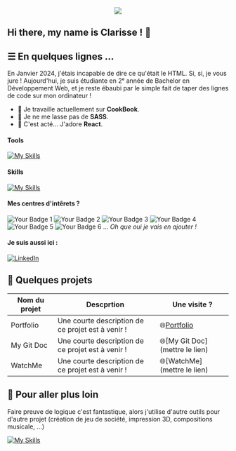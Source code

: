 <div align = "center">
    <img src=./bannière.png/>
</div>

## Hi there, my name is Clarisse ! 👋

## ☰ En quelques lignes ...

En Janvier 2024, j'étais incapable de dire ce qu'était le HTML. Si, si, je vous jure ! 
Aujourd'hui, je suis étudiante en 2ᵉ année de Bachelor en Développement Web, et je reste ébaubi par le simple fait de taper des lignes de code sur mon ordinateur !

- 🔭 Je travaille actuellement sur <b>CookBook</b>.
- 🌱 Je ne me lasse pas de <b>SASS</b>.
- 🚀 C'est acté... J'adore <b>React</b>.

#### Tools

[![My Skills](https://skillicons.dev/icons?i=apple,windows,figma,notion,postman,github,git,obsidian)](https://skillicons.dev)

#### Skills

[![My Skills](https://skillicons.dev/icons?i=html,css,js,php,mysql,nodejs,react,sass,bootstrap)](https://skillicons.dev)

#### Mes centres d'intêrets ?
![Your Badge 1](https://img.shields.io/badge/Doctor_Who-blue)
![Your Badge 2](https://img.shields.io/badge/Musique-white)
![Your Badge 3](https://img.shields.io/badge/Informatique-green)
![Your Badge 4](https://img.shields.io/badge/Couleurs-gray)
![Your Badge 5](https://img.shields.io/badge/Jeux_de_société-yellow)
![Your Badge 6](https://img.shields.io/badge/Classements-black)
...
<i>Oh que oui je vais en ajouter !</i>

#### Je suis aussi ici :
[![LinkedIn](https://skillicons.dev/icons?i=linkedin)](https://www.linkedin.com/in/clarisse-lebaut/)

## 📝 Quelques projets

| Nom du projet | Descprtion | Une visite ? |
| - | - | - |
| Portfolio | Une courte description de ce projet est à venir ! | 🌐[Portfolio](https://clarisse-le-baut.students-laplateforme.io/portfolio/index.html) |
| My Git Doc | Une courte description de ce projet est à venir ! | 🌐[My Git Doc](mettre le lien) |
| WatchMe | Une courte description de ce projet est à venir ! | 🌐[WatchMe](mettre le lien) |
 
## 🚀 Pour aller plus loin 

Faire preuve de logique c'est fantastique, alors j'utilise d'autre outils pour d'autre projet (création de jeu de société, impression 3D, compositions musicale, ...)

[![My Skills](https://skillicons.dev/icons?i=ableton,au,ai,ps,pr,py)](https://skillicons.dev)
